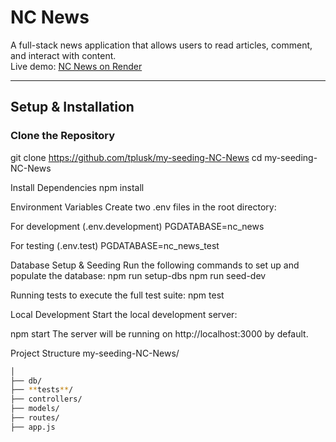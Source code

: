 # NC News

A full-stack news application that allows users to read articles, comment, and interact with content.  
Live demo: [NC News on Render](https://my-seeding-nc-news.onrender.com)

---

## Setup & Installation

### Clone the Repository

git clone https://github.com/tplusk/my-seeding-NC-News
cd my-seeding-NC-News

Install Dependencies
npm install

Environment Variables
Create two .env files in the root directory:

For development (.env.development)
PGDATABASE=nc_news

For testing (.env.test)
PGDATABASE=nc_news_test

Database Setup & Seeding
Run the following commands to set up and populate the database:
npm run setup-dbs
npm run seed-dev

Running tests to execute the full test suite:
npm test

Local Development
Start the local development server:

npm start
The server will be running on http://localhost:3000 by default.

Project Structure
my-seeding-NC-News/

```bash
│
├── db/
├── **tests**/
├── controllers/
├── models/
├── routes/
├── app.js
```
